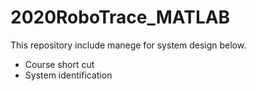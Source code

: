 # 2020RoboTrace_MATLAB
This repository include manege for system design below.
- Course short cut
- System identification
